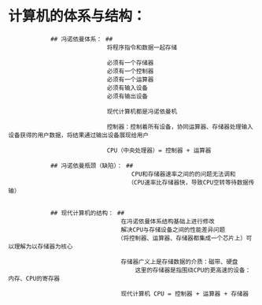 # 计算机的体系与结构： #
				
				## 冯诺依曼体系： ##
								将程序指令和数据一起存储
	
								必须有一个存储器
								必须有一个控制器
								必须有一个运算器
								必须有输入设备
								必须有输出设备
								 
								现代计算机都是冯诺依曼机
	
								控制器：控制着所有设备，协同运算器、存储器处理输入设备获得的用户数据，将结果通过输出设备展现给用户
	
								CPU（中央处理器）= 控制器 + 运算器

				## 冯诺依曼瓶颈（缺陷）： ##
									   CPU和存储器速率之间的的问题无法调和
									  （CPU速率比存储器快，导致CPU空转等待数据传输）


				## 现代计算机的结构： ##
									在冯诺依曼体系结构基础上进行修改
									解决CPU与存储设备之间的性能差异问题
								   （将控制器、运算器、存储器都集成一个芯片上）可以理解为以存储器为核心
									
									存储器广义上是存储数据的介质：磁带、硬盘
										这里的存储器是指围绕CPU的更高速的设备：内存、CPU的寄存器
									
									现代计算机 CPU = 控制器 + 运算器 + 存储器
			
							

                    		